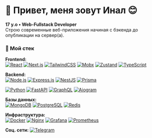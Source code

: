 # 👋 Привет, меня зовут Инал 😊 

**17 y.o • Web-Fullstack Developer**  
Строю современные веб-приложения начиная с бэкенда до опубликации на сервер(а).

### 🚀 Мой стек

**Frontend:**  
[![React](https://img.shields.io/badge/React-61dafb?style=for-the-badge&logo=react&logoColor=black)](https://react.dev/)
[![Next.js](https://img.shields.io/badge/Next.js-000000?style=for-the-badge&logo=nextdotjs&logoColor=white)](https://nextjs.org/)
[![TailwindCSS](https://img.shields.io/badge/TailwindCSS-38bdf8?style=for-the-badge&logo=tailwindcss&logoColor=white)](https://tailwindcss.com/)
[![Mobx](https://img.shields.io/badge/Mobx-645abdg?style=for-the-badge&logo=mobx&logoColor=orange)](https://mobx.js.org/)
[![Zustand](https://img.shields.io/badge/Zustand-000000?style=for-the-badge&logo=zustand&logoColor=white)](https://zustand-demo.pmnd.rs/)
[![TypeScript](https://img.shields.io/badge/TypeScript-3178c6?style=for-the-badge&logo=typescript&logoColor=white)](https://www.typescriptlang.org/)

**Backend:**  
[![Node.js](https://img.shields.io/badge/Node.js-339933?style=for-the-badge&logo=node.js&logoColor=white)](https://nodejs.org/en)
[![Express.js](https://img.shields.io/badge/Express.js-000000?style=for-the-badge&logo=express&logoColor=white)](https://expressjs.com/)
[![NestJS](https://img.shields.io/badge/NestJS-ea2845?style=for-the-badge&logo=nestjs&logoColor=white)](https://nestjs.com/)
[![Prisma](https://img.shields.io/badge/Prisma-2D3748?style=for-the-badge&logo=prisma&logoColor=white)](https://www.prisma.io/)

[![Python](https://img.shields.io/badge/Python-3776ab?style=for-the-badge&logo=python&logoColor=white)](https://www.python.org/)
[![FastAPI](https://img.shields.io/badge/FastAPI-009688?style=for-the-badge&logo=fastapi&logoColor=white)](https://fastapi.tiangolo.com)
[![GraphQL](https://img.shields.io/badge/GraphQL-e10098?style=for-the-badge&logo=graphql&logoColor=white)](https://graphql.org/)
[![Aiogram](https://img.shields.io/badge/Aiogram-2C8EBB?style=for-the-badge&logo=telegram&logoColor=white)](https://aiogram.dev/)

**Базы данных:**  
[![MongoDB](https://img.shields.io/badge/MongoDB-47a248?style=for-the-badge&logo=mongodb&logoColor=white)](https://www.mongodb.com/?ref=dronahq)
[![PostgreSQL](https://img.shields.io/badge/PostgreSQL-336791?style=for-the-badge&logo=postgresql&logoColor=white)](https://www.postgresql.org/)
[![Redis](https://img.shields.io/badge/Redis-d82c20?style=for-the-badge&logo=redis&logoColor=white)](https://redis-docs.ru/get-started/)

**Инфраструктура:**  
[![Docker](https://img.shields.io/badge/Docker-2496ed?style=for-the-badge&logo=docker&logoColor=white)](https://www.docker.com/get-started/)
[![Nginx](https://img.shields.io/badge/Nginx-009639?style=for-the-badge&logo=nginx&logoColor=white)](https://nginx.org/ru/)
[![Grafana](https://img.shields.io/badge/Grafana-F46800?style=for-the-badge&logo=grafana&logoColor=white)](https://grafana.com/)
[![Prometheus](https://img.shields.io/badge/Prometheus-E6522C?style=for-the-badge&logo=prometheus&logoColor=white)](https://prometheus.io/)

**Соц. сети:**
[![Telegram](https://img.shields.io/badge/-Telegram-0088cc?style=flat-square&logo=telegram)](https://t.me/tysbo_prog)  
